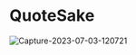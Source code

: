 # QuoteSake
![Capture-2023-07-03-120721](https://github.com/Dan-Arfi/QuoteSake/assets/86844284/e0c0b1c9-f428-4467-9c0a-34d2a5c4b7b0)
